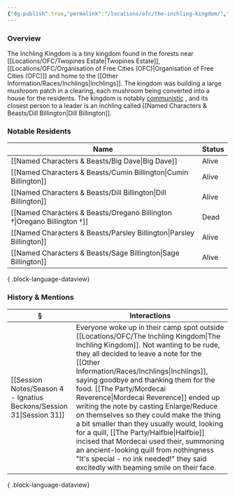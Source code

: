 ```yaml
---
{"dg-publish":true,"permalink":"/locations/ofc/the-inchling-kingdom/","tags":["Discovered"],"updated":"2025-08-11T11:53:31.764+01:00"}
---
```



### Overview
The Inchling Kingdom is a tiny kingdom found in the forests near [[Locations/OFC/Twopines Estate\|Twopines Estate]], [[Locations/OFC/Organisation of Free Cities (OFC)\|Organisation of Free Cities (OFC)]] and home to the [[Other Information/Races/Inchlings\|Inchlings]]. The kingdom was building a large mushroom patch in a clearing, each mushroom being converted into a house for the residents. The kingdom is notably [communistic](https://en.wikipedia.org/wiki/Communism#:~:text=A%20communist%20society%20would%20entail,the%20means%20to%20this%20end.) , and its closest person to a leader is an inchling called [[Named Characters & Beasts/Dill Billington\|Dill Billington]].

### Notable Residents
| Name                                                                        | Status |
| --------------------------------------------------------------------------- | ------ |
| [[Named Characters & Beasts/Big Dave\|Big Dave]]                         | Alive  |
| [[Named Characters & Beasts/Cumin Billington\|Cumin Billington]]         | Alive  |
| [[Named Characters & Beasts/Dill Billington\|Dill Billington]]           | Alive  |
| [[Named Characters & Beasts/Oregano Billington †\|Oregano Billington †]] | Dead   |
| [[Named Characters & Beasts/Parsley Billington\|Parsley Billington]]     | Alive  |
| [[Named Characters & Beasts/Sage Billington\|Sage Billington]]           | Alive  |

{ .block-language-dataview}

### History & Mentions
| §                                                                       | Interactions                                                                                                                                                                                                                                                                                                                                                                                                                                                                                                                                                                   |
| ----------------------------------------------------------------------- | ------------------------------------------------------------------------------------------------------------------------------------------------------------------------------------------------------------------------------------------------------------------------------------------------------------------------------------------------------------------------------------------------------------------------------------------------------------------------------------------------------------------------------------------------------------------------------ |
| [[Session Notes/Season 4 - Ignatius Beckons/Session 31\|Session 31]] | Everyone woke up in their camp spot outside [[Locations/OFC/The Inchling Kingdom\|The Inchling Kingdom]]. Not wanting to be rude, they all decided to leave a note for the [[Other Information/Races/Inchlings\|Inchlings]], saying goodbye and thanking them for the food. [[The Party/Mordecai Reverence\|Mordecai Reverence]] ended up writing the note by casting Enlarge/Reduce on themselves so they could make the thing a bit smaller than they usually would, looking for a quill, [[The Party/Halfbie\|Halfbie]] incised that Mordecai used their, summoning an ancient-looking quill from nothingness "It's special - no ink needed!" they said excitedly with beaming smile on their face. |

{ .block-language-dataview}